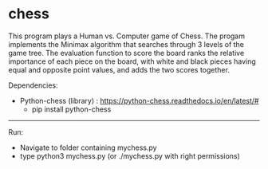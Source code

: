 # chess

This program plays a Human vs. Computer game of Chess. The progam implements the Minimax algorithm that searches through 3 levels of the game tree. 
The evaluation function to score the board ranks the relative importance of each piece on the board,
with white and black pieces having equal and opposite point values, and adds the two scores together. 

Dependencies:
* Python-chess (library) : https://python-chess.readthedocs.io/en/latest/#
  * pip install python-chess
***
Run:
- Navigate to folder containing mychess.py
- type python3 mychess.py (or ./mychess.py with right permissions)
